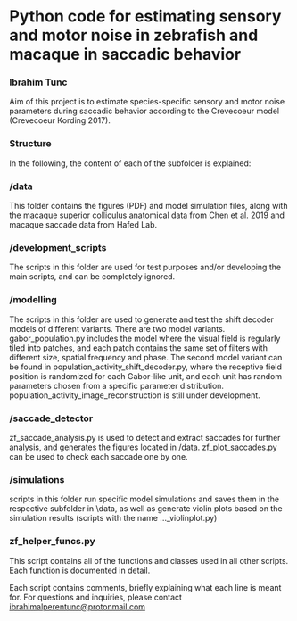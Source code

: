 # Python code for estimating sensory and motor noise in zebrafish and macaque in saccadic behavior

### Ibrahim Tunc

Aim of this project is to estimate species-specific sensory and motor noise parameters during saccadic behavior according to the Crevecoeur model (Crevecoeur Kording 2017).

### Structure
In the following, the content of each of the subfolder is explained:

### /data
This folder contains the figures (PDF) and model simulation files, along with the macaque superior colliculus anatomical data from Chen et al. 2019 and macaque saccade data from Hafed Lab.

### /development_scripts
The scripts in this folder are used for test purposes and/or developing the main scripts, and can be completely ignored.



### /modelling
The scripts in this folder are used to generate and test the shift decoder models of different variants. There are two model variants. gabor_population.py includes the model where the visual field is regularly tiled into patches, and each patch contains the same set of filters with different size, spatial frequency and phase. The second model variant can be found in population_activity_shift_decoder.py, where the receptive field position is randomized for each Gabor-like unit, and each unit has random parameters chosen from a specific parameter distribution. population_activity_image_reconstruction is still under development.

### /saccade_detector
zf_saccade_analysis.py is used to detect and extract saccades for further analysis, and generates the figures located in /data. zf_plot_saccades.py can be used to check each saccade one by one.

### /simulations
scripts in this folder run specific model simulations and saves them in the respective subfolder in \data, as well as generate violin plots based on the simulation results (scripts with the name ..._violinplot.py)

### zf_helper_funcs.py
This script contains all of the functions and classes used in all other scripts. Each function is documented in detail.

Each script contains comments, briefly explaining what each line is meant for. For questions and inquiries, please contact ibrahimalperentunc@protonmail.com

